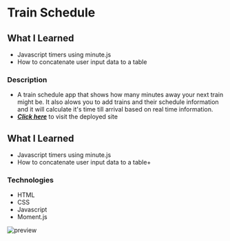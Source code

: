 # Train Schedule

## What I Learned

- Javascript timers using minute.js
- How to concatenate user input data to a table

### Description

- A train schedule app that shows how many minutes away your next train might be. It also alows you to add trains and their schedule information and it will calculate it's time till arrival based on real time information.
- _**[Click here](https://xtrachase.github.io/Train-Schedule/)**_ to visit the deployed site

## What I Learned

- Javascript timers using minute.js
- How to concatenate user input data to a table+

### Technologies

- HTML
- CSS
- Javascript
- Moment.js

![preview](./giphy-0.png)
